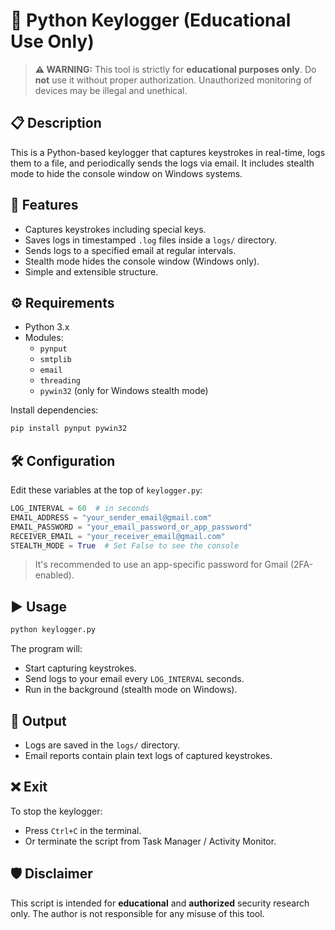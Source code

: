 # 🔐 Python Keylogger (Educational Use Only)

> **⚠️ WARNING:** This tool is strictly for **educational purposes only**. Do **not** use it without proper authorization. Unauthorized monitoring of devices may be illegal and unethical.

## 📋 Description

This is a Python-based keylogger that captures keystrokes in real-time, logs them to a file, and periodically sends the logs via email. It includes stealth mode to hide the console window on Windows systems.

## 🚀 Features

- Captures keystrokes including special keys.
- Saves logs in timestamped `.log` files inside a `logs/` directory.
- Sends logs to a specified email at regular intervals.
- Stealth mode hides the console window (Windows only).
- Simple and extensible structure.

## ⚙️ Requirements

- Python 3.x
- Modules:
  - `pynput`
  - `smtplib`
  - `email`
  - `threading`
  - `pywin32` (only for Windows stealth mode)

Install dependencies:
```bash
pip install pynput pywin32
```

## 🛠️ Configuration

Edit these variables at the top of `keylogger.py`:

```python
LOG_INTERVAL = 60  # in seconds
EMAIL_ADDRESS = "your_sender_email@gmail.com"
EMAIL_PASSWORD = "your_email_password_or_app_password"
RECEIVER_EMAIL = "your_receiver_email@gmail.com"
STEALTH_MODE = True  # Set False to see the console
```

> It's recommended to use an app-specific password for Gmail (2FA-enabled).

## ▶️ Usage

```bash
python keylogger.py
```

The program will:
- Start capturing keystrokes.
- Send logs to your email every `LOG_INTERVAL` seconds.
- Run in the background (stealth mode on Windows).

## 📁 Output

- Logs are saved in the `logs/` directory.
- Email reports contain plain text logs of captured keystrokes.

## ❌ Exit

To stop the keylogger:
- Press `Ctrl+C` in the terminal.
- Or terminate the script from Task Manager / Activity Monitor.

## 🛡️ Disclaimer

This script is intended for **educational** and **authorized** security research only. The author is not responsible for any misuse of this tool.

